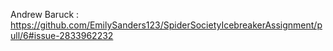 
Andrew Baruck : https://github.com/EmilySanders123/SpiderSocietyIcebreakerAssignment/pull/6#issue-2833962232 

